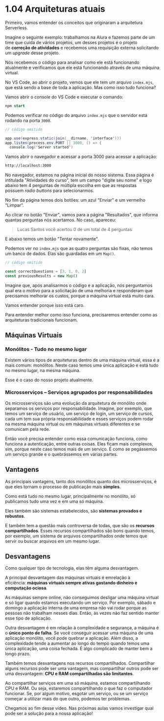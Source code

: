 # 1.04 Arquiteturas atuais
Primeiro, vamos entender os conceitos que originaram a arquitetura Serverless.

Imagine o seguinte exemplo: trabalhamos na Alura e fazemos parte de um time que cuida de vários projetos, um desses projetos é o projeto de **correção de atividades** e recebemos uma requisição externa solicitando um _upgrade_ desse projeto.

Nós recebemos o código para analisar como ele está funcionando atualmente e verificamos que ele está funcionando através de uma máquina virtual.

No VS Code, ao abrir o projeto, vemos que ele tem um arquivo `index.mjs`, que está sendo a base de toda a aplicação. Mas como isso tudo funciona?

Vamos abrir o console do VS Code e executar o comando:

```sql
npm start
```

Podemos verificar no código do arquivo `index.mjs` que o servidor está rodando na porta `3000`.

```csharp
// código omitido

app.use(express.static(join(__dirname, 'interface')))
app.listen(process.env.PORT || 3000, () => {
  console.log('Server started')
```

Vamos abrir o navegador e acessar a porta 3000 para acessar a aplicação:

```bash
http://localhost:3000
```

No navegador, estamos na página inicial do nosso sistema. Essa página é intitulada "Atividades do curso", tem um campo "digite seu nome" e logo abaixo tem 4 perguntas de múltipla escolha em que as respostas possuem _radio buttons_ para selecionarmos.

No fim da página temos dois botões: um azul "Enviar" e um vermelho "Limpar".

Ao clicar no botão "Enviar", vamos para a página "Resultados", que informa quantas perguntas nós acertamos. No caso, apareceu:

> Lucas Santos você acertou 0 de um total de 4 perguntas

E abaixo temos um botão "Tentar novamente".

Podemos ver no `index.mjs` que as quatro perguntas são fixas, não temos um banco de dados. Elas são guardadas em um `Map()`.

```javascript
// código omitido

const correctQuestions = [3, 1, 0, 2]
const previousResults = new Map()
```

Imagine que, após analisarmos o código e a aplicação, nós perguntamos qual era o motivo para a solicitação de uma melhoria e responderam que precisamos melhorar os custos, porque a máquina virtual está muito cara.

Vamos entender porque isso está caro.

Para entender melhor como isso funciona, precisaremos entender como as arquiteturas tradicionais funcionam.

## Máquinas Virtuais

### Monólitos - Tudo no mesmo lugar

Existem vários tipos de arquiteturas dentro de uma máquina virtual, essa é a mais comum: monólitos. Neste caso temos uma única aplicação e está tudo no mesmo lugar, na mesma máquina.

Esse é o caso do nosso projeto atualmente.

### Microsserviços – Serviços agrupados por responsabilidades

Os microsserviços são uma evolução da arquitetura de monólito onde separamos os serviços por responsabilidade. Imagine, por exemplo, que temos um serviço de usuário, um serviço de login, um serviço de cursos, cada um tem sua própria responsabilidade e esses serviços podem rodar na mesma máquina virtual ou em máquinas virtuais diferentes e se comunicam pela rede.

Então você precisa entender como essa comunicação funciona, como funciona a autenticação, entre outras coisas. Eles ficam mais complexos, sim, porque neste caso temos mais de um serviço. É como se pegássemos um serviço grande e o quebrássemos em várias partes.

## Vantagens

As principais vantagens, tanto dos monólitos quanto dos microsserviços, é que eles tornam o processo de publicação mais **simples**.

Como está tudo no mesmo lugar, principalmente no monólito, só publicamos tudo uma vez e em uma só máquina.

Eles também são sistemas estabelecidos, são **sistemas provados e robustos**.

E também tem a questão mais controversa de todas, que são os **recursos compartilhados**. Esses recursos compartilhados são bons quando temos, por exemplo, um sistema de arquivos compartilhados onde temos que servir ou buscar arquivos em um mesmo lugar.

## Desvantagens

Como qualquer tipo de tecnologia, elas têm alguma desvantagem.

A principal desvantagem das máquinas virtuais é emrelação à eficiência: **máquinas virtuais sempre ativas gastando dinheiro e computação ociosa**.

As máquinas sempre online, não conseguimos desligar uma máquina virtual e só ligar quando estamos executando um serviço. Por exemplo, sábado e domingo a aplicação interna de uma empresa não vai rodar porque as pessoas não trabalham nesses dias. Então, às vezes não faz sentido manter esse tipo de aplicação.

Outra desvantagem é em relação à complexidade e segurança, a máquina é o **único ponto de falha**. Se você conseguir acessar uma máquina de uma aplicação monólito, você pode quebrar a aplicação. Além disso, a complexidade tende a aumentar ao longo do tempo quando temos uma única aplicação, uma coisa fechada. É algo complicado de manter bem a longo prazo.

Também temos desvantagens nos recursos compartilhados. Compartilhar alguns recursos pode ser uma vantagem, mas compartilhar outros pode ser uma desvantagem: **CPU e RAM compartilhadas são limitantes**.

Ao compartilhar serviços em uma só máquina, estamos compartilhando CPU e RAM. Ou seja, estaremos compartilhando o que faz o computador funcionar. Se, por algum motivo, esgotar um serviço, ou se um serviço começar a utilizar mais do que outro, podemos ter problemas.

Chegamos ao fim desse vídeo. Nas próximas aulas vamos investigar qual pode ser a solução para a nossa aplicação!